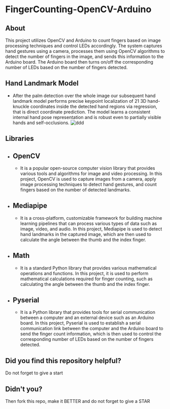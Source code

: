 # FingerCounting-OpenCV-Arduino

## About
This project utilizes OpenCV and Arduino to count fingers based on image processing techniques and control LEDs accordingly.
The system captures hand gestures using a camera, processes them using OpenCV algorithms to detect the number of fingers in the image,
and sends this information to the Arduino board. The Arduino board then turns on/off the corresponding number of LEDs based on the number of fingers detected.

## Hand Landmark Model
* After the palm detection over the whole image our subsequent hand landmark model performs precise keypoint localization of 21 3D hand-knuckle coordinates inside the detected hand regions via regression, that is direct coordinate prediction. The model learns a consistent internal hand pose representation and is robust even to partially visible hands and self-occlusions.
![ddd](https://user-images.githubusercontent.com/115498182/236805586-37eac86a-7fb3-4c0b-b9dd-3ef1a5bfe2f4.png)

## Libraries

* ## OpenCV
  * It is a popular open-source computer vision library that provides various tools and algorithms for image and video processing.
In this project, OpenCV is used to capture images from a camera, apply image processing techniques to detect hand gestures,
and count fingers based on the number of detected landmarks.

* ## Mediapipe 
  * It is a cross-platform, customizable framework for building machine learning pipelines that can process various types of data such as image,
video, and audio. In this project, Mediapipe is used to detect hand landmarks in the captured image,
which are then used to calculate the angle between the thumb and the index finger.

* ## Math
  * It is a standard Python library that provides various mathematical operations and functions. In this project,
it is used to perform mathematical calculations required for finger counting, such as calculating the angle between the thumb and the index finger.

* ## Pyserial
  * It is a Python library that provides tools for serial communication between a computer and an external device such as an Arduino board.
In this project, Pyserial is used to establish a serial communication link between the computer and the Arduino board to send the finger count information,
which is then used to control the corresponding number of LEDs based on the number of fingers detected.

## Did you find this repository helpful?
Do not forget to give a start

## Didn't you?
Then fork this repo, make it BETTER and do not forget to give a STAR
